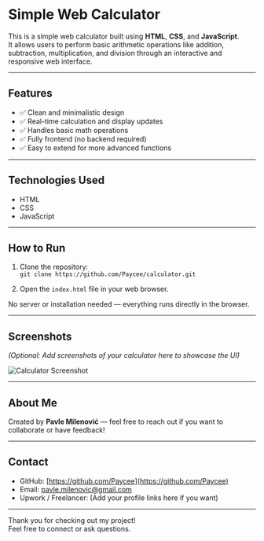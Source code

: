 # Simple Web Calculator

This is a simple web calculator built using **HTML**, **CSS**, and **JavaScript**.  
It allows users to perform basic arithmetic operations like addition, subtraction, multiplication, and division through an interactive and responsive web interface.

---

## Features

- ✅ Clean and minimalistic design  
- ✅ Real-time calculation and display updates  
- ✅ Handles basic math operations  
- ✅ Fully frontend (no backend required)  
- ✅ Easy to extend for more advanced functions  

---

## Technologies Used

- HTML  
- CSS  
- JavaScript  

---

## How to Run

1. Clone the repository:  
   `git clone https://github.com/Paycee/calculator.git`

2. Open the `index.html` file in your web browser.

No server or installation needed — everything runs directly in the browser.

---

## Screenshots

*(Optional: Add screenshots of your calculator here to showcase the UI)*

![Calculator Screenshot](./screenshots/calculator.png)  

---

## About Me

Created by **Pavle Milenović** — feel free to reach out if you want to collaborate or have feedback!

---

## Contact

- GitHub: [https://github.com/Paycee](https://github.com/Paycee)  
- Email: pavle.milenovic@gmail.com  
- Upwork / Freelancer: (Add your profile links here if you want)

---

Thank you for checking out my project!  
Feel free to connect or ask questions.
